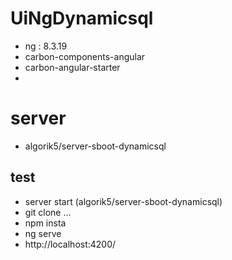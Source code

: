 # UiNgDynamicsql
- ng : 8.3.19
- carbon-components-angular
- carbon-angular-starter
- 

# server
- algorik5/server-sboot-dynamicsql



## test
- server start (algorik5/server-sboot-dynamicsql)
- git clone ...
- npm insta
- ng serve
- http://localhost:4200/

